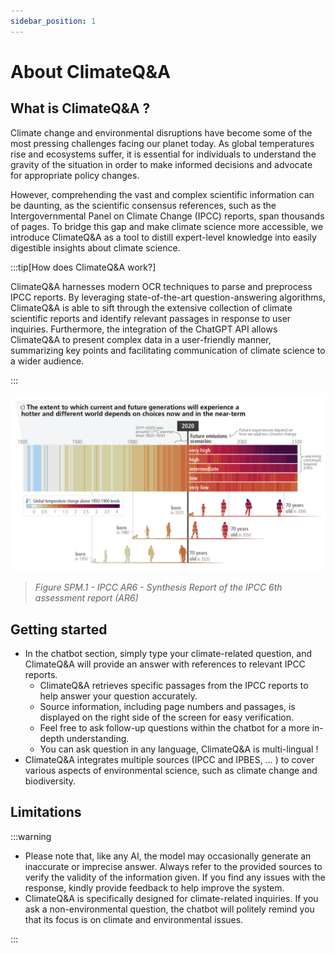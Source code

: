 ```yaml
---
sidebar_position: 1
---
```


# About ClimateQ&A

## What is ClimateQ&A ?

Climate change and environmental disruptions have become some of the most pressing challenges facing our planet today. As global temperatures rise and ecosystems suffer, it is essential for individuals to understand the gravity of the situation in order to make informed decisions and advocate for appropriate policy changes.

However, comprehending the vast and complex scientific information can be daunting, as the scientific consensus references, such as the Intergovernmental Panel on Climate Change (IPCC) reports, span thousands of pages. To bridge this gap and make climate science more accessible, we introduce ClimateQ&A as a tool to distill expert-level knowledge into easily digestible insights about climate science.


:::tip[How does ClimateQ&A work?]

ClimateQ&A harnesses modern OCR techniques to parse and preprocess IPCC reports. By leveraging state-of-the-art question-answering algorithms, ClimateQ&A is able to sift through the extensive collection of climate scientific reports and identify relevant passages in response to user inquiries. Furthermore, the integration of the ChatGPT API allows ClimateQ&A to present complex data in a user-friendly manner, summarizing key points and facilitating communication of climate science to a wider audience.

:::

![](./ar6.png)
> *Figure SPM.1 - IPCC AR6 - Synthesis Report of the IPCC 6th assessment report (AR6)*

## Getting started
- In the chatbot section, simply type your climate-related question, and ClimateQ&A will provide an answer with references to relevant IPCC reports.
    - ClimateQ&A retrieves specific passages from the IPCC reports to help answer your question accurately.
    - Source information, including page numbers and passages, is displayed on the right side of the screen for easy verification.
    - Feel free to ask follow-up questions within the chatbot for a more in-depth understanding.
    - You can ask question in any language, ClimateQ&A is multi-lingual !
- ClimateQ&A integrates multiple sources (IPCC and IPBES, … ) to cover various aspects of environmental science, such as climate change and biodiversity.

## Limitations

:::warning

- Please note that, like any AI, the model may occasionally generate an inaccurate or imprecise answer. Always refer to the provided sources to verify the validity of the information given. If you find any issues with the response, kindly provide feedback to help improve the system.
- ClimateQ&A is specifically designed for climate-related inquiries. If you ask a non-environmental question, the chatbot will politely remind you that its focus is on climate and environmental issues.

:::